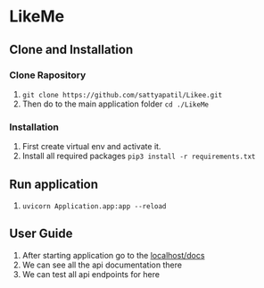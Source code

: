 # LikeMe

## Clone and Installation

### Clone Rapository

1. `git clone https://github.com/sattyapatil/Likee.git`
2. Then do to the main application folder `cd ./LikeMe`

### Installation

1. First create virtual env and activate it.
2. Install all required packages `pip3 install -r requirements.txt`

## Run application

1. `uvicorn Application.app:app --reload`

## User Guide

1. After starting application go to the [localhost/docs](http://127.0.0.1:8000/docs)
2. We can see all the api documentation there
3. We can test all api endpoints for here
